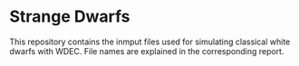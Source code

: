 # Strange Dwarfs

This repository contains the inmput files used for simulating classical white dwarfs with WDEC. File names are explained in the corresponding report.
